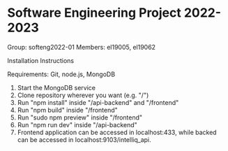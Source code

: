 # Software Engineering Project 2022-2023

Group: softeng2022-01
Members: el19005, el19062

Installation Instructions

Requirements: Git, node.js, MongoDB

1. Start the MongoDB service
2. Clone repository wherever you want (e.g. "/")
3. Run "npm install" inside "/api-backend" and "/frontend"
4. Run "npm build" inside "/frontend"
5. Run "sudo npm preview" inside "/frontend"
6. Run "npm run dev" inside "/api-backend"
7. Frontend application can be accessed in localhost:433, while backed can be accessed in localhost:9103/intelliq_api.
